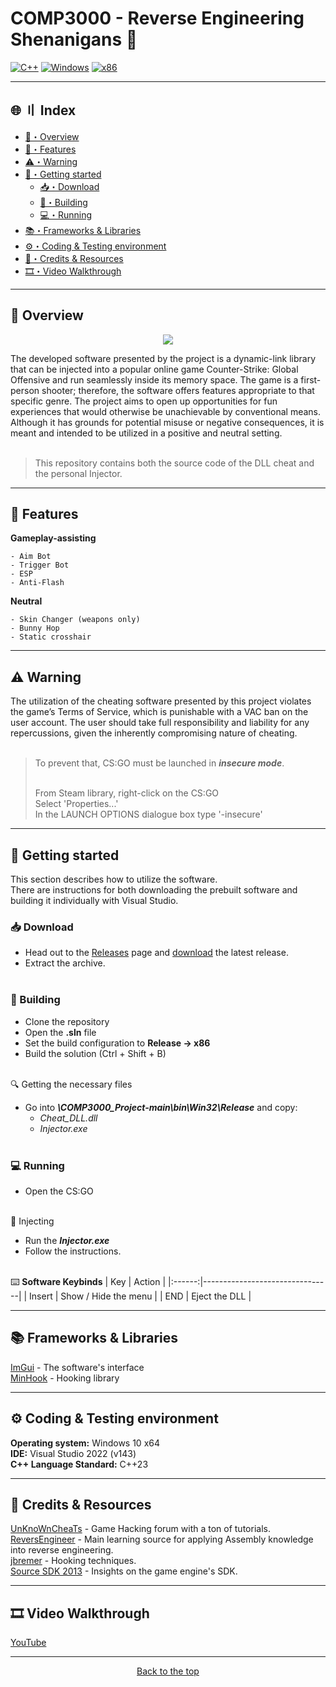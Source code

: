 # <a id="top"></a>COMP3000 - Reverse Engineering Shenanigans 🌌

[![C++](https://img.shields.io/badge/language-C%2B%2B-%23f34b7d.svg?style=for-the-badge&logo=appveyor)](https://en.wikipedia.org/wiki/C%2B%2B)
[![Windows](https://img.shields.io/badge/platform-Windows-0078d7.svg?style=for-the-badge&logo=appveyor)](https://en.wikipedia.org/wiki/Microsoft_Windows)
[![x86](https://img.shields.io/badge/arch-x86-red.svg?style=for-the-badge&logo=appveyor)](https://en.wikipedia.org/wiki/X86)

---

## 🌐 〢 Index
- [📖・Overview](#overview)
- [🎯・Features](#features)
- [⚠️・Warning](#warning)
- [🚀・Getting started](#start)
  - [📥・Download](#download)
  - [🔨・Building](#build)
  - [💻・Running](#run)
- [📚・Frameworks & Libraries](#libraries)
- [⚙️・Coding & Testing environment](#testEnv)
- [📝・Credits & Resources](#credits)
- [🎞️・Video Walkthrough](#walkthrough)

---

## <a id="overview"></a>📖 Overview

<p align="center">
  <img src="https://user-images.githubusercontent.com/72513569/236650454-e3d1a12e-c269-4922-b81a-0268d39aa19e.gif" />
</p>

The developed software presented by the project is a dynamic-link library that can be injected into a popular online game Counter-Strike: Global Offensive and run seamlessly inside its memory space. The game is a first-person shooter; therefore, the software offers features appropriate to that specific genre. The project aims to open up opportunities for fun experiences that would otherwise be unachievable by conventional means. Although it has grounds for potential misuse or negative consequences, it is meant and intended to be utilized in a positive and neutral setting.<br><br>

> This repository contains both the source code of the DLL cheat and the personal Injector.

---

## <a id="features"></a>🎯 Features

**Gameplay-assisting**
```
- Aim Bot
- Trigger Bot
- ESP
- Anti-Flash
```

**Neutral**
```
- Skin Changer (weapons only)
- Bunny Hop
- Static crosshair
```

---

## <a id="warning"></a>⚠️ Warning

The utilization of the cheating software presented by this project violates the game’s Terms of Service, which is punishable with a VAC ban on the user account. The user should take full responsibility and liability for any repercussions, given the inherently compromising nature of cheating.<br><br>

> To prevent that, CS:GO must be launched in ***insecure mode***.<br><br>
> 
> From Steam library, right-click on the CS:GO<br>
> Select 'Properties...'<br>
> In the LAUNCH OPTIONS dialogue box type '-insecure'<br>

---

## <a id="start"></a>🚀 Getting started

This section describes how to utilize the software.<br>
There are instructions for both downloading the prebuilt software and building it individually with Visual Studio.

### <a id="download"></a>📥 Download
- Head out to the [Releases](https://github.com/VladBurcaUNI/COMP3000_Project/releases) page and [download](https://github.com/VladBurcaUNI/COMP3000_Project/releases/download/v1.0.0/RevEngCSGO.rar) the latest release.
- Extract the archive.<br><br>

### <a id="build"></a>🔨 Building
- Clone the repository
- Open the **.sln** file
- Set the build configuration to **Release -> x86**
- Build the solution (Ctrl + Shift + B)<br><br>

 🔍 Getting the necessary files
- Go into ***\COMP3000_Project-main\bin\Win32\Release*** and copy:
  - *Cheat_DLL.dll*
  - *Injector.exe*<br><br>

### <a id="run"></a>💻 Running
- Open the CS:GO<br><br>

 💉 Injecting
- Run the ***Injector.exe***
- Follow the instructions.<br><br>

⌨️ **Software Keybinds**
| Key    | Action                         |
|:------:|--------------------------------|
| Insert | Show / Hide the menu           |
| END    | Eject the DLL                  |

---

## <a id="libraries"></a>📚 Frameworks & Libraries
[ImGui](https://github.com/ocornut/imgui) - The software's interface<br>
[MinHook](https://github.com/TsudaKageyu/minhook) - Hooking library<br>

---

## <a id="testEnv"></a>⚙️ Coding & Testing environment
**Operating system:** Windows 10 x64<br>
**IDE:** Visual Studio 2022 (v143)<br>
**C++ Language Standard:** C++23<br>

---

## <a id="credits"></a>📝 Credits & Resources
[UnKnoWnCheaTs](https://www.unknowncheats.me/) - Game Hacking forum with a ton of tutorials.<br>
[ReversEngineer](https://revers.engineering/) - Main learning source for applying Assembly knowledge into reverse engineering.<br>
[jbremer](https://jbremer.org/x86-api-hooking-demystified/) - Hooking techniques.<br>
[Source SDK 2013](https://github.com/ValveSoftware/source-sdk-2013) - Insights on the game engine's SDK.<br>

---

## <a id="walkthrough"></a>🎞️ Video Walkthrough
[YouTube](https://youtu.be/)

---

<p align="center">
<a href="#top">Back to the top</a>
</p>
